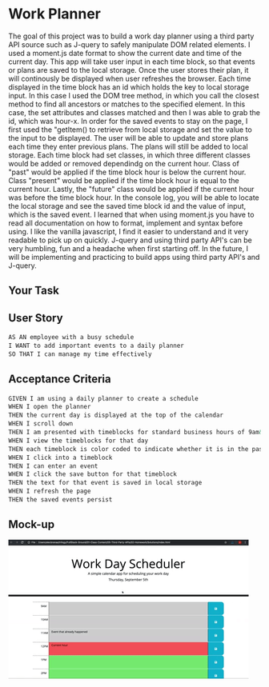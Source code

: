 # Work Planner 
The goal of this project was to build a work day planner using a third party API source 
such as J-query to safely manipulate DOM related elements. I used a moment.js date format to
show the current date and time of the current day. This app will take user input in each time block,
so that events or plans are saved to the local storage. Once the user stores their plan, it will continously
be displayed when user refreshes the browser. Each time displayed in the time block has an id which holds the key to
local storage input. In this case I used the DOM tree method, in which you call the closest method to find
all ancestors or matches to the specified element. In this case, the set attributes and classes matched and then I
was able to grab the id, which was hour-x. In order for the saved events to stay on the page, I first used the "getItem() to retrieve from local storage and set the value to the input to be displayed. The user will be able to update and store plans each time they enter previous plans. The plans will still be added to local storage. Each time block had set classes, in which three different classes would be added or removed dependindg on the current hour. Class of
"past" would be applied if the time block hour is below the current hour. Class "present" would be applied if the time block hour is equal to the current hour. Lastly, the "future" class would be applied if the current hour was before the time block hour. In the console log, you will be able to locate the local storage and see the saved time block id and the value of input, which is the saved event. I learned that when using moment.js you have to read all documentation on how to format, implement and syntax before using. I like the vanilla javascript, I find it easier to understand and it very readable to pick up on quickly. J-query and using third party API's can be very humbling, fun and a headache when first starting off. In the future, I will be implementing and practicing to build apps using third party API's and J-query. 

## Your Task


## User Story

```md
AS AN employee with a busy schedule
I WANT to add important events to a daily planner
SO THAT I can manage my time effectively
```

## Acceptance Criteria

```md
GIVEN I am using a daily planner to create a schedule
WHEN I open the planner
THEN the current day is displayed at the top of the calendar
WHEN I scroll down
THEN I am presented with timeblocks for standard business hours of 9am&ndash;5pm
WHEN I view the timeblocks for that day
THEN each timeblock is color coded to indicate whether it is in the past, present, or future
WHEN I click into a timeblock
THEN I can enter an event
WHEN I click the save button for that timeblock
THEN the text for that event is saved in local storage
WHEN I refresh the page
THEN the saved events persist
```

## Mock-up
![Alt text](Assets/05-third-party-apis-homework-demo.gif)
